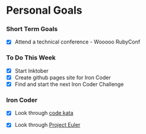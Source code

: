 Personal Goals
==============

### Short Term Goals
- [X] Attend a technical conference - Wooooo RubyConf

### To Do This Week

- [X] Start Inktober
- [X] Create github pages site for Iron Coder
- [X] Find and start the next Iron Coder Challenge

### Iron Coder

- [X] Look through [code kata](http://codekata.com/)
- [X] Look through [Project Euler](https://projecteuler.net/)

